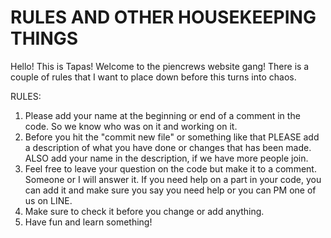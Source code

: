 # RULES AND OTHER HOUSEKEEPING THINGS


Hello! This is Tapas! Welcome to the piencrews website gang! There is a couple of rules that I want to place down before
this turns into chaos.

RULES:

1. Please add your name at the beginning or end of a comment in the code. So we know who was on it and working on it.
2. Before you hit the "commit new file" or something like that PLEASE add a description of what you have done or changes
that has been made. ALSO add your name in the description, if we have more people join.
3. Feel free to leave your question on the code but make it to a comment. Someone or I will answer it. If you need help on a part in your code, you can add it and make sure you say you need help or you can PM one of us on LINE.
4. Make sure to check it before you change or add anything. 
5. Have fun and learn something!
